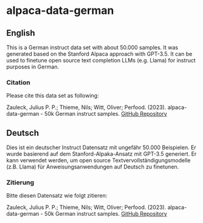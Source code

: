 # alpaca-data-german
## English
This is a German instruct data set with about 50.000 samples. It was generated based on the Stanford Alpaca approach with GPT-3.5. It can be used to finetune open source text completion LLMs (e.g. Llama) for instruct purposes in German.
### Citation
Please cite this data set as following:

Zauleck, Julius P. P.; Thieme, Nils; Witt, Oliver; Perfood. (2023). alpaca-data-german - 50k German instruct samples. [GitHub Repository](https://github.com/perfood/alpaca-data-german)

## Deutsch
Dies ist ein deutscher Instruct Datensatz mit ungefähr 50.000 Beispielen. Er wurde basierend auf dem Stanford-Alpaka-Ansatz mit GPT-3.5 generiert. Er kann verwendet werden, um open source Textvervollständigungsmodelle (z.B. Llama) für Anweisungsanwendungen auf Deutsch zu finetunen.
### Zitierung
Bitte diesen Datensatz wie folgt zitieren:

Zauleck, Julius P. P.; Thieme, Nils; Witt, Oliver; Perfood. (2023). alpaca-data-german - 50k German instruct samples. [GitHub Repository](https://github.com/perfood/alpaca-data-german)
